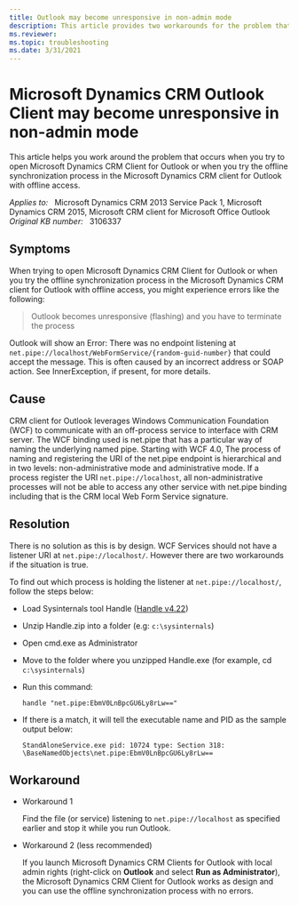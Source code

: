 ```yaml
---
title: Outlook may become unresponsive in non-admin mode
description: This article provides two workarounds for the problem that occurs when you try to open Microsoft Dynamics CRM Client for Outlook or when you try the offline synchronization process in the Microsoft Dynamics CRM client for Outlook with offline access.
ms.reviewer: 
ms.topic: troubleshooting
ms.date: 3/31/2021
---
```

# Microsoft Dynamics CRM Outlook Client may become unresponsive in non-admin mode

This article helps you work around the problem that occurs when you try to open Microsoft Dynamics CRM Client for Outlook or when you try the offline synchronization process in the Microsoft Dynamics CRM client for Outlook with offline access.

_Applies to:_ &nbsp; Microsoft Dynamics CRM 2013 Service Pack 1, Microsoft Dynamics CRM 2015, Microsoft CRM client for Microsoft Office Outlook  
_Original KB number:_ &nbsp; 3106337  

## Symptoms

When trying to open Microsoft Dynamics CRM Client for Outlook or when you try the offline synchronization process in the Microsoft Dynamics CRM client for Outlook with offline access, you might experience errors like the following:

> Outlook becomes unresponsive (flashing) and you have to terminate the process

Outlook will show an Error: There was no endpoint listening at `net.pipe://localhost/WebFormService/{random-guid-number}` that could accept the message. This is often caused by an incorrect address or SOAP action. See InnerException, if present, for more details.

## Cause

CRM client for Outlook leverages Windows Communication Foundation (WCF) to communicate with an off-process service to interface with CRM server. The WCF binding used is net.pipe that has a particular way of naming the underlying named pipe. Starting with WCF 4.0, The process of naming and registering the URI of the net.pipe endpoint is hierarchical and in two levels: non-administrative mode and administrative mode. If a process register the URI `net.pipe://localhost`, all non-administrative processes will not be able to access any other service with net.pipe binding including  that is the CRM local Web Form Service signature.

## Resolution

There is no solution as this is by design. WCF Services should not have a listener URI at `net.pipe://localhost/`. However there are two workarounds if the situation is true.

To find out which process is holding the listener at `net.pipe://localhost/`, follow the steps below:

- Load Sysinternals tool Handle ([Handle v4.22](/sysinternals/downloads/handle))
- Unzip Handle.zip into a folder (e.g: `c:\sysinternals`)
- Open cmd.exe as Administrator
- Move to the folder where you unzipped Handle.exe (for example, cd `c:\sysinternals`)
- Run this command:

    ```console
    handle "net.pipe:EbmV0LnBpcGU6Ly8rLw=="
    ```

- If there is a match, it will tell the executable name and PID as the sample output below:

    ```console
    StandAloneService.exe pid: 10724 type: Section 318: \BaseNamedObjects\net.pipe:EbmV0LnBpcGU6Ly8rLw==
    ```

## Workaround

- Workaround 1

  Find the file (or service) listening to `net.pipe://localhost` as specified earlier and stop it while you run Outlook.

- Workaround 2 (less recommended)

  If you launch Microsoft Dynamics CRM Clients for Outlook with local admin rights (right-click on **Outlook** and select **Run as Administrator**), the Microsoft Dynamics CRM Client for Outlook works as design and you can use the offline synchronization process with no errors.
